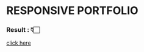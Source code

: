 # RESPONSIVE PORTFOLIO

### **Result : 👇🏻**

[click here](https://zennmht.github.io/responsive-portfolio/)
